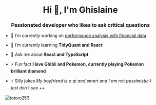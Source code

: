 
<h1 align="center">Hi 👋, I'm Ghislaine</h1>
<h3 align="center">Passionated developer who likes to ask critical questions</h3>

- 🔭 I’m currently working on [performance analysis with financial data](https://github.com/totoro253/PerformanceAnalysis)

- 🌱 I’m currently learning **TidyQuant and React**

- 💬 Ask me about **React and TypeScript**

- ⚡ Fun fact **I love Ghibli and Pokemon, currently playing Pokemon brilliant diamond**
- ⚡ Silly jokes *My boyfriend is a qt and smart and I am not pessimistic I just don't see ++*


<p>&nbsp;<img align="center" src="https://github-readme-stats.vercel.app/api?username=totoro253&show_icons=true&locale=en" alt="totoro253" /></p>
